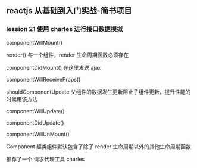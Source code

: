 ## reactjs 从基础到入门实战-简书项目

### lession 21 使用 charles 进行接口数据模拟


componentWillMount()

render()                              每一个组件，render 生命周期函数必须存在

componentDidMount()                   在这里发送 ajax 

componentWillReceiveProps()

shouldComponentUpdate                父组件的数据发生更新阻止子组件更新，提升性能的时候用该方法

componentWillUpdate()

componentDidUpdate()

componentWillUnMount()

Component 超类组件默认包含了除了 render 生命周期以外的其他生命周期函数

推荐了一个 请求代理工具 charles 
